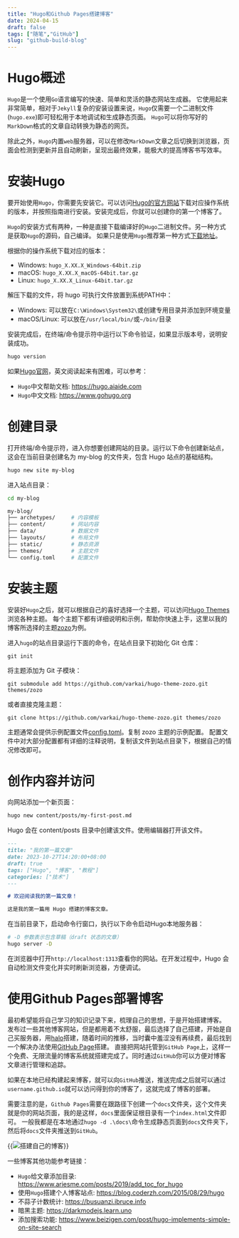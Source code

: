 ```yaml
---
title: "Hugo和Github Pages搭建博客"
date: 2024-04-15
draft: false
tags: ["随笔","GitHub"]
slug: "github-build-blog"
---
```



# Hugo概述
`Hugo`是一个使用`Go`语言编写的快速、简单和灵活的静态网站生成器。
它使用起来非常简单，相对于`Jekyll`复杂的安装设置来说，`Hugo`仅需要一个二进制文件(`hugo.exe`)即可轻松用于本地调试和生成静态页面。
`Hugo`可以将你写好的`MarkDown`格式的文章自动转换为静态的网页。

除此之外，`Hugo`内置`web`服务器，可以在修改`MarkDown`文章之后切换到浏览器，页面会检测到更新并且自动刷新，呈现出最终效果，能极大的提高博客书写效率。

# 安装Hugo
要开始使用`Hugo`，你需要先安装它。可以访问[Hugo的官方网站](https://gohugo.io/getting-started/quick-start/)下载对应操作系统的版本，并按照指南进行安装。安装完成后，你就可以创建你的第一个博客了。

`Hugo`的安装方式有两种，一种是直接下载编译好的`Hugo`二进制文件。另一种方式是获取`Hugo`的源码，自己编译。
如果只是使用`Hugo`推荐第一种方式[下载地址](https://github.com/gohugoio/hugo/releases)。

根据你的操作系统下载对应的版本：
- Windows: `hugo_X.XX.X_Windows-64bit.zip`
- macOS: `hugo_X.XX.X_macOS-64bit.tar.gz`
- Linux: `hugo_X.XX.X_Linux-64bit.tar.gz`

解压下载的文件，将 hugo 可执行文件放置到系统PATH中：
- Windows: 可以放在`C:\Windows\System32\`或创建专用目录并添加到环境变量
- macOS/Linux: 可以放在`/usr/local/bin/`或`~/bin/`目录

安装完成后，在终端/命令提示符中运行以下命令验证，如果显示版本号，说明安装成功。
```bash
hugo version
```

如果[Hugo官网](https://gohugo.io)，英文阅读起来有困难，可以参考：
- `Hugo`中文帮助文档: https://hugo.aiaide.com
- `Hugo`中文文档: https://www.gohugo.org

# 创建目录
打开终端/命令提示符，进入你想要创建网站的目录。运行以下命令创建新站点，这会在当前目录创建名为 my-blog 的文件夹，包含 Hugo 站点的基础结构。
```bash
hugo new site my-blog
```
进入站点目录：
```bash
cd my-blog

my-blog/
├── archetypes/     # 内容模板
├── content/        # 网站内容
├── data/           # 数据文件
├── layouts/        # 布局文件
├── static/         # 静态资源
├── themes/         # 主题文件
└── config.toml     # 配置文件
```

# 安装主题
安装好`Hugo`之后，就可以根据自己的喜好选择一个主题，可以访问[Hugo Themes](https://www.gohugo.org/theme/)浏览各种主题。
每个主题下都有详细说明和示例，帮助你快速上手，这里以我的博客所选择的主题[zozo](https://github.com/varkai/hugo-theme-zozo)为例。

进入`hugo`的站点目录运行下面的命令，在站点目录下初始化 Git 仓库：
```git
git init 
```

将主题添加为 Git 子模块：
```git
git submodule add https://github.com/varkai/hugo-theme-zozo.git themes/zozo
```
或者直接克隆主题：
```git
git clone https://github.com/varkai/hugo-theme-zozo.git themes/zozo
```

主题通常会提供示例配置文件[config.toml](https://github.com/varkai/hugo-theme-zozo/blob/master/exampleSite/config.toml)。复制 zozo 主题的示例配置。
配置文件中对大部分配置都有详细的注释说明，复制该文件到站点目录下，根据自己的情况修改即可。

# 创作内容并访问
向网站添加一个新页面：
```bash
hugo new content/posts/my-first-post.md
```

Hugo 会在 content/posts 目录中创建该文件。使用编辑器打开该文件。
```md
---
title: "我的第一篇文章"
date: 2023-10-27T14:20:00+08:00
draft: true
tags: ["Hugo", "博客", "教程"]
categories: ["技术"]
---

# 欢迎阅读我的第一篇文章！

这是我的第一篇用 Hugo 搭建的博客文章。
```

在当前目录下，启动命令行窗口，执行以下命令启动Hugo本地服务器：
```bash
# -D 参数表示包含草稿（draft 状态的文章）
hugo server -D
```
在浏览器中打开`http://localhost:1313`查看你的网站。在开发过程中，Hugo 会自动检测文件变化并实时刷新浏览器，方便调试。

# 使用Github Pages部署博客
最初希望能将自己学习的知识记录下来，梳理自己的思想，于是开始搭建博客。
发布过一些其他博客网站，但是都用着不太舒服，最后选择了自己搭建，开始是自己买服务器，用[halo](https://gitee.com/halo-dev/halo)搭建，随着时间的推移，当时囊中羞涩没有再续费，最后找到一个解决办法使用[GitHub Page](https://docs.github.com/zh/pages/getting-started-with-github-pages)搭建。
直接把网站托管到`GitHub Page`上，这样一个免费、无限流量的博客系统就搭建完成了。同时通过`GitHub`你可以方便对博客文章进行管理和追踪。

如果在本地已经构建起来博客，就可以向`GitHub`推送，推送完成之后就可以通过`username.github.io`就可以访问得到你的博客了，这就完成了博客的部署。

需要注意的是，`Github Pages`需要在跟路径下创建一个`docs`文件夹，这个文件夹就是你的网站页面，我的是这样，`docs`里面保证根目录有一个`index.html`文件即可。
一般我都是在本地通过`hugo -d .\docs\`命令生成静态页面到`docs`文件夹下，然后将`docs`文件夹推送到`GitHub`。

{{<img src="/posts/annex/images/essays/搭建自己的博客-01.png" alt="搭建自己的博客">}}

一些博客其他功能参考链接：
- `Hugo`给文章添加目录: https://www.ariesme.com/posts/2019/add_toc_for_hugo
- 使用`Hugo`搭建个人博客站点: https://blog.coderzh.com/2015/08/29/hugo
- 不蒜子计数统计: https://busuanzi.ibruce.info
- 暗黑主题: https://darkmodejs.learn.uno
- 添加搜索功能: https://www.beizigen.com/post/hugo-implements-simple-on-site-search
